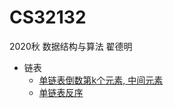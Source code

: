 # CS32132
2020秋 数据结构与算法 翟德明

- 链表
    - [单链表倒数第k个元素, 中间元素](./9.17/1.cpp)
    - [单链表反序](./9.17/2.cpp)
